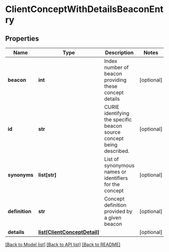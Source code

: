# ClientConceptWithDetailsBeaconEntry

## Properties
Name | Type | Description | Notes
------------ | ------------- | ------------- | -------------
**beacon** | **int** | Index number of beacon providing these concept details  | [optional] 
**id** | **str** | CURIE identifying the specific beacon source concept being described.  | [optional] 
**synonyms** | **list[str]** | List of synonymous names or identifiers for the concept  | [optional] 
**definition** | **str** | Concept definition provided by a given beacon  | [optional] 
**details** | [**list[ClientConceptDetail]**](ClientConceptDetail.md) |  | [optional] 

[[Back to Model list]](../README.md#documentation-for-models) [[Back to API list]](../README.md#documentation-for-api-endpoints) [[Back to README]](../README.md)


